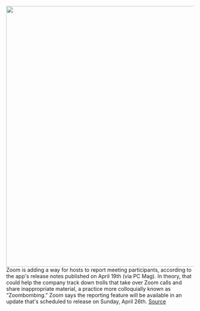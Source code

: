 <img src='https://cdn.vox-cdn.com/thumbor/xb5XMBAEK6VvFG1Nkn2KDVAEpls=/0x0:2040x1360/1200x800/filters:focal(857x517:1183x843)/cdn.vox-cdn.com/uploads/chorus_image/image/66686821/acastro_200331_1777_zoom_0003.0.0.jpg' width='700px' /><br/>
Zoom is adding a way for hosts to report meeting participants, according to the app's release notes published on April 19th (via PC Mag). In theory, that could help the company track down trolls that take over Zoom calls and share inappropriate material, a practice more colloquially known as “Zoombombing.” Zoom says the reporting feature will be available in an update that's scheduled to release on Sunday, April 26th.
<a href='https://www.theverge.com/2020/4/21/21230394/zoom-report-meeting-participants-zoombombing-security'> Source <a/>